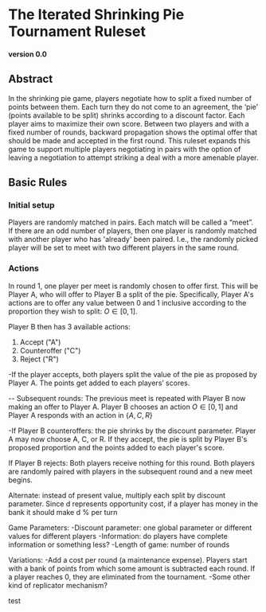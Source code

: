 # The Iterated Shrinking Pie Tournament Ruleset
#### version 0.0

## Abstract

In the shrinking pie game, players negotiate how to split a fixed number of points between them. Each turn they do not come to an agreement, the ‘pie’ (points available to be split) shrinks according to a discount factor. Each player aims to maximize their own score. Between two players and with a fixed number of rounds, backward propagation shows the optimal offer that should be made and accepted in the first round. This ruleset expands this game to support multiple players negotiating in pairs with the option of leaving a negotiation to attempt striking a deal with a more amenable player.

## Basic Rules

### Initial setup


Players are randomly matched in pairs. Each match will be called a “meet”. If there are an odd number of players, then one player is randomly matched with another player who has 'already' been paired. I.e., the randomly picked player will be set to meet with two different players in the same round.


### Actions
In round 1, one player per meet is randomly chosen to offer first. This will be Player A, who will offer to Player B a split of the pie. Specifically, Player A's actions are to offer any value between 0 and 1 inclusive according to the proportion they wish to split: $O \in [0, 1]$.

Player B then has 3 available actions:
1. Accept ("A")
2. Counteroffer ("C")
3. Reject ("R")

-If the player accepts, both players split the value of the pie as proposed by Player A. The points get added to each players’ scores.

-- Subsequent rounds: The previous meet is repeated with Player B now making an offer to Player A. Player B chooses an action $O \in [0, 1]$ and Player A responds with an action in $\{A, C, R\}$

-If Player B counteroffers: the pie shrinks by the discount parameter. Player A may now choose A, C, or R. If they accept, the pie is split by Player B's proposed proportion and the points added to each player's score.

If Player B rejects: Both players receive nothing for this round. Both players are randomly paired with players in the subsequent round and a new meet begins.

Alternate: instead of present value, multiply each split by discount parameter. Since d represents opportunity cost, if a player has money in the bank it should make d % per turn

Game Parameters:
-Discount parameter: one global parameter or different values for different players
-Information: do players have complete information or something less?
-Length of game: number of rounds

Variations:
-Add a cost per round (a maintenance expense). Players start with a bank of points from which some amount is subtracted each round. If a player reaches 0, they are eliminated from the tournament.
-Some other kind of replicator mechanism?

test
